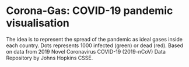 # Corona-Gas: COVID-19 pandemic visualisation

The idea is to represent the spread of the pandemic as ideal gases inside each country.
Dots represents 1000 infected (green) or dead (red).
Based on data from 2019 Novel Coronavirus COVID-19 (2019-nCoV) Data Repository by Johns Hopkins CSSE.
